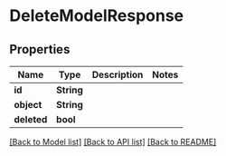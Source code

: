 # DeleteModelResponse

## Properties
Name | Type | Description | Notes
------------ | ------------- | ------------- | -------------
**id** | **String** |  | 
**object** | **String** |  | 
**deleted** | **bool** |  | 

[[Back to Model list]](../README.md#documentation-for-models) [[Back to API list]](../README.md#documentation-for-api-endpoints) [[Back to README]](../README.md)


